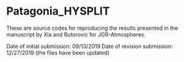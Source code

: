 # Patagonia_HYSPLIT

These are source codes for reproducing the results presented in the manuscript by Xia and Butorovic for JGR-Atmospheres. 

Date of initial submission: 09/13/2019
Date of revision submission: 12/27/2019 (the files have been updated)
